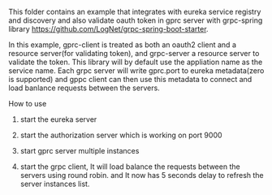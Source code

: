 This folder contains an example that integrates with eureka service registry and discovery and also validate oauth token in gprc server with grpc-spring library https://github.com/LogNet/grpc-spring-boot-starter.

In this example, gprc-client is treated as both an oauth2 client and a resource server(for validating token), and grpc-server a resource server to validate the token.
This library will by default use the appliation name as the service name. Each grpc server will write gprc.port to eureka metadata(zero is supported) 
and gppc client can then use this metadata to connect and load banlance requests between the servers.

How to use

1. start the eureka server
2. start the authorization server which is working on port 9000

3. start gprc server multiple instances

4. start the grpc client, It will load balance the requests between the servers using round robin. and It now has 5 seconds delay to refresh the server instances list.